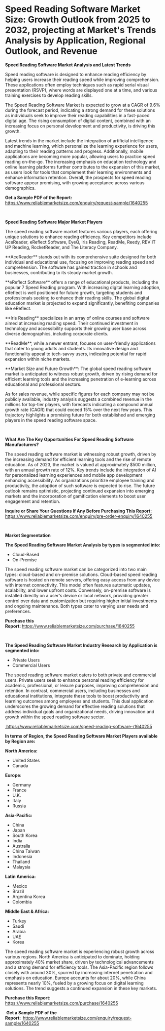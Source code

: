 <p><h1>Speed Reading Software Market Size: Growth Outlook from 2025 to 2032, projecting at Market's Trends Analysis by Application, Regional Outlook, and Revenue</h1></p><p><strong>Speed Reading Software Market Analysis and Latest Trends</strong></p>
<p><p>Speed reading software is designed to enhance reading efficiency by helping users increase their reading speed while improving comprehension. These applications often employ techniques such as rapid serial visual presentation (RSVP), where words are displayed one at a time, and various training exercises to develop reading skills. </p><p>The Speed Reading Software Market is expected to grow at a CAGR of 9.6% during the forecast period, indicating a strong demand for these solutions as individuals seek to improve their reading capabilities in a fast-paced digital age. The rising consumption of digital content, combined with an increasing focus on personal development and productivity, is driving this growth. </p><p>Latest trends in the market include the integration of artificial intelligence and machine learning, which personalize the learning experience for users, adapting to their reading patterns and progress. Additionally, mobile applications are becoming more popular, allowing users to practice speed reading on-the-go. The increasing emphasis on education technology and online learning platforms further contributes to the expansion of this market, as users look for tools that complement their learning environments and enhance information retention. Overall, the prospects for speed reading software appear promising, with growing acceptance across various demographics.</p></p>
<p><strong>Get a Sample PDF of the Report:&nbsp;</strong> <a href="https://www.reliablemarketsize.com/enquiry/request-sample/1640255?utm_campaign=2802&utm_medium=2&utm_source=Github&utm_content=ia&utm_term=16042025&utm_id=speed-reading-software">https://www.reliablemarketsize.com/enquiry/request-sample/1640255</a></p>
<p>&nbsp;</p>
<p><strong>Speed Reading Software Major Market Players</strong></p>
<p><p>The speed reading software market features various players, each offering unique solutions to enhance reading efficiency. Key competitors include AceReader, eReflect Software, EyeQ, Iris Reading, ReadMe, Reedy, REV IT UP Reading, RocketReader, and The Literacy Company.</p><p>**AceReader** stands out with its comprehensive suite designed for both individual and educational use, focusing on improving reading speed and comprehension. The software has gained traction in schools and businesses, contributing to its steady market growth. </p><p>**eReflect Software** offers a range of educational products, including the popular 7 Speed Reading program. With increasing digital learning adoption, eReflect is well positioned for future growth, targeting students and professionals seeking to enhance their reading skills. The global digital education market is projected to expand significantly, benefiting companies like eReflect.</p><p>**Iris Reading** specializes in an array of online courses and software aimed at increasing reading speed. Their continued investment in technology and accessibility supports their growing user base across diverse demographics, including corporate clients. </p><p>**ReadMe**, while a newer entrant, focuses on user-friendly applications that cater to young adults and students. Its innovative design and functionality appeal to tech-savvy users, indicating potential for rapid expansion within niche markets.</p><p>**Market Size and Future Growth**: The global speed reading software market is anticipated to witness robust growth, driven by rising demand for efficient learning tools and the increasing penetration of e-learning across educational and professional sectors. </p><p>As for sales revenue, while specific figures for each company may not be publicly available, industry analysis suggests a combined revenue in the millions for top-tier players, with forecasts indicating a compound annual growth rate (CAGR) that could exceed 15% over the next few years. This trajectory highlights a promising future for both established and emerging players in the speed reading software space.</p></p>
<p>&nbsp;</p>
<p><strong>What Are The Key Opportunities For Speed Reading Software Manufacturers?</strong></p>
<p><p>The speed reading software market is witnessing robust growth, driven by the increasing demand for efficient learning tools and the rise of remote education. As of 2023, the market is valued at approximately $500 million, with an annual growth rate of 12%. Key trends include the integration of AI for personalized learning experiences and mobile app development enhancing accessibility. As organizations prioritize employee training and productivity, the adoption of such software is expected to rise. The future outlook remains optimistic, projecting continued expansion into emerging markets and the incorporation of gamification elements to boost user engagement and retention.</p></p>
<p><strong>Inquire or Share Your Questions If Any Before Purchasing This Report:</strong> <a href="https://www.reliablemarketsize.com/enquiry/pre-order-enquiry/1640255?utm_campaign=2802&utm_medium=2&utm_source=Github&utm_content=ia&utm_term=16042025&utm_id=speed-reading-software">https://www.reliablemarketsize.com/enquiry/pre-order-enquiry/1640255</a></p>
<p>&nbsp;</p>
<p><strong>Market Segmentation</strong></p>
<p><strong>The Speed Reading Software Market Analysis by types is segmented into:</strong></p>
<p><ul><li>Cloud-Based</li><li>On-Premise</li></ul></p>
<p><p>The speed reading software market can be categorized into two main types: cloud-based and on-premise solutions. Cloud-based speed reading software is hosted on remote servers, offering easy access from any device with internet connectivity. This model often features automatic updates, scalability, and lower upfront costs. Conversely, on-premise software is installed directly on a user's device or local network, providing greater control over data and customization but requiring higher initial investments and ongoing maintenance. Both types cater to varying user needs and preferences.</p></p>
<p><strong>Purchase this Report:&nbsp;</strong><a href="https://www.reliablemarketsize.com/purchase/1640255?utm_campaign=2802&utm_medium=2&utm_source=Github&utm_content=ia&utm_term=16042025&utm_id=speed-reading-software">https://www.reliablemarketsize.com/purchase/1640255</a></p>
<p>&nbsp;</p>
<p><strong>The Speed Reading Software Market Industry Research by Application is segmented into:</strong></p>
<p><ul><li>Private Users</li><li>Commercial Users</li></ul></p>
<p><p>The speed reading software market caters to both private and commercial users. Private users seek to enhance personal reading efficiency for academic, professional, or leisure purposes, improving comprehension and retention. In contrast, commercial users, including businesses and educational institutions, integrate these tools to boost productivity and learning outcomes among employees and students. This dual application underscores the growing demand for effective reading solutions that address individual goals and organizational needs, driving innovation and growth within the speed reading software sector.</p></p>
<p><a href="https://www.reliablemarketsize.com/speed-reading-software-r1640255?utm_campaign=2802&utm_medium=2&utm_source=Github&utm_content=ia&utm_term=16042025&utm_id=speed-reading-software">&nbsp;https://www.reliablemarketsize.com/speed-reading-software-r1640255</a></p>
<p><strong>In terms of Region, the Speed Reading Software Market Players available by Region are:</strong></p>
<p>
    <p> <strong> North America: </strong>
        <ul>
            <li>United States</li>
            <li>Canada</li>
        </ul>
        </p> 
    <p> <strong> Europe: </strong>
        <ul>
            <li>Germany</li>
            <li>France</li>
            <li>U.K.</li>
            <li>Italy</li>
            <li>Russia</li>
        </ul>
        </p> 
    <p> <strong> Asia-Pacific: </strong>
        <ul>
            <li>China</li>
            <li>Japan</li>
            <li>South Korea</li>
            <li>India</li>
            <li>Australia</li>
            <li>China Taiwan</li>
            <li>Indonesia</li>
            <li>Thailand</li>
            <li>Malaysia</li>
        </ul>
        </p> 
    <p> <strong> Latin America: </strong>
        <ul>
            <li>Mexico</li>
            <li>Brazil</li>
            <li>Argentina Korea</li>
            <li>Colombia</li>
        </ul>
        </p> 
    <p> <strong> Middle East & Africa: </strong>
        <ul>
            <li>Turkey</li>
            <li>Saudi</li>
            <li>Arabia</li>
            <li>UAE</li>
            <li>Korea</li>
        </ul>
    </p>
    </p>
<p><p>The speed reading software market is experiencing robust growth across various regions. North America is anticipated to dominate, holding approximately 40% market share, driven by technological advancements and a strong demand for efficiency tools. The Asia-Pacific region follows closely with around 30%, spurred by increasing internet penetration and emphasis on education. Europe accounts for about 20%, while China represents nearly 10%, fueled by a growing focus on digital learning solutions. The trend suggests a continued expansion in these key markets.</p></p>
<p><strong>Purchase this Report: </strong><a href="https://www.reliablemarketsize.com/purchase/1640255?utm_campaign=2802&utm_medium=2&utm_source=Github&utm_content=ia&utm_term=16042025&utm_id=speed-reading-software">https://www.reliablemarketsize.com/purchase/1640255</a></p>
<p>&nbsp;<strong>Get a Sample PDF of the Report:&nbsp;&nbsp;</strong><a href="https://www.reliablemarketsize.com/enquiry/request-sample/1640255?utm_campaign=2802&utm_medium=2&utm_source=Github&utm_content=ia&utm_term=16042025&utm_id=speed-reading-software">https://www.reliablemarketsize.com/enquiry/request-sample/1640255</a></p>
<p><strong></strong></p>
<p><p></p><p></p><p></p></p>